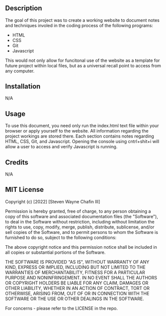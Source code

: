 # <Prework Study Guide>

## Description

The goal of this project was to create a working website to document notes and techniques involed in the coding process of the following programs: 

- HTML
- CSS
- Git
- Javascript

This would not only allow for funcitonal use of the website as a template for future project within local files, but as a universal recall point to access from any computer. 

## Installation

N/A

## Usage

To use this document, you need only run the index.html text file within your browser or apply yourself to the website. All information regarding the project workings are stored there. Each section contains notes regarding HTML, CSS, Git, and Javascript. Opening the console using cntrl+shit+i will allow a user to access and verify Javascript is running. 


## Credits

N/A

## MIT License

Copyright (c) [2022] [Steven Wayne Chafin III]

Permission is hereby granted, free of charge, to any person obtaining a copy
of this software and associated documentation files (the "Software"), to deal
in the Software without restriction, including without limitation the rights
to use, copy, modify, merge, publish, distribute, sublicense, and/or sell
copies of the Software, and to permit persons to whom the Software is
furnished to do so, subject to the following conditions:

The above copyright notice and this permission notice shall be included in all
copies or substantial portions of the Software.

THE SOFTWARE IS PROVIDED "AS IS", WITHOUT WARRANTY OF ANY KIND, EXPRESS OR
IMPLIED, INCLUDING BUT NOT LIMITED TO THE WARRANTIES OF MERCHANTABILITY,
FITNESS FOR A PARTICULAR PURPOSE AND NONINFRINGEMENT. IN NO EVENT SHALL THE
AUTHORS OR COPYRIGHT HOLDERS BE LIABLE FOR ANY CLAIM, DAMAGES OR OTHER
LIABILITY, WHETHER IN AN ACTION OF CONTRACT, TORT OR OTHERWISE, ARISING FROM,
OUT OF OR IN CONNECTION WITH THE SOFTWARE OR THE USE OR OTHER DEALINGS IN THE
SOFTWARE.

For concerns - please refer to the LICENSE in the repo.